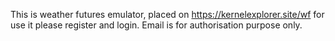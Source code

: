 This is weather futures emulator, placed on https://kernelexplorer.site/wf for use it please register and login.Email is for authorisation purpose only. 